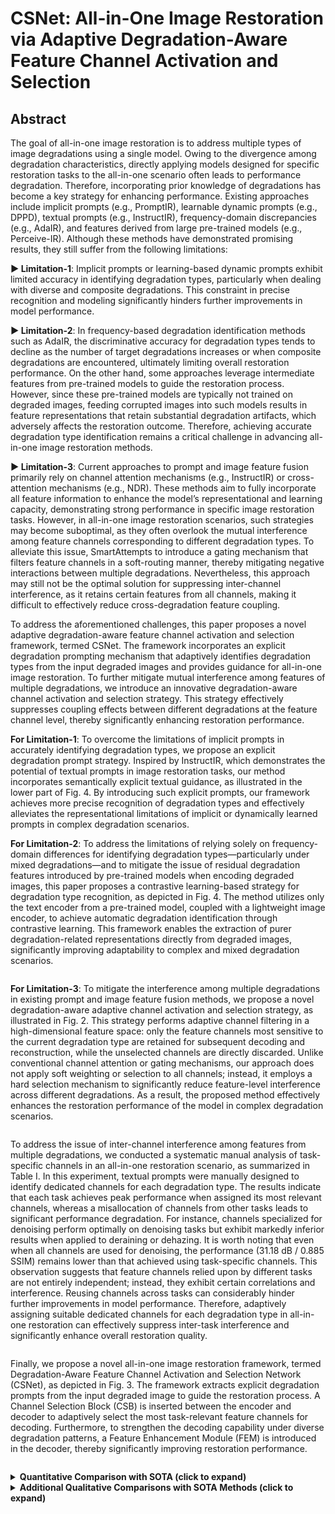 # CSNet: All-in-One Image Restoration via Adaptive Degradation-Aware Feature Channel Activation and Selection


## Abstract

The goal of all-in-one image restoration is to address multiple types of image degradations using a single model. Owing to the divergence among degradation characteristics, directly applying models designed for specific restoration tasks to the all-in-one scenario often leads to performance degradation. Therefore, incorporating prior knowledge of degradations has become a key strategy for enhancing performance. Existing approaches include implicit prompts (e.g., PromptIR), learnable dynamic prompts (e.g., DPPD), textual prompts (e.g., InstructIR), frequency-domain discrepancies (e.g., AdaIR), and features derived from large pre-trained models (e.g., Perceive-IR). Although these methods have demonstrated promising results, they still suffer from the following limitations:

  **► Limitation-1**: Implicit prompts or learning-based dynamic prompts exhibit limited accuracy in identifying degradation types, particularly when dealing with diverse and composite degradations. This constraint in precise recognition and modeling significantly hinders further improvements in model performance.

  **► Limitation-2**: In frequency-based degradation identification methods such as AdaIR, the discriminative accuracy for degradation types tends to decline as the number of target degradations increases or when composite degradations are encountered, ultimately limiting overall restoration performance. On the other hand, some approaches leverage intermediate features from pre-trained models to guide the restoration process. However, since these pre-trained models are typically not trained on degraded images, feeding corrupted images into such models results in feature representations that retain substantial degradation artifacts, which adversely affects the restoration outcome. Therefore, achieving accurate degradation type identification remains a critical challenge in advancing all-in-one image restoration methods.

  **► Limitation-3**: Current approaches to prompt and image feature fusion primarily rely on channel attention mechanisms (e.g., InstructIR) or cross-attention mechanisms (e.g., NDR). These methods aim to fully incorporate all feature information to enhance the model’s representational and learning capacity, demonstrating strong performance in specific image restoration tasks. However, in all-in-one image restoration scenarios, such strategies may become suboptimal, as they often overlook the mutual interference among feature channels corresponding to different degradation types. To alleviate this issue, SmartAttempts to introduce a gating mechanism that filters feature channels in a soft-routing manner, thereby mitigating negative interactions between multiple degradations. Nevertheless, this approach may still not be the optimal solution for suppressing inter-channel interference, as it retains certain features from all channels, making it difficult to effectively reduce cross-degradation feature coupling.

To address the aforementioned challenges, this paper proposes a novel adaptive degradation-aware feature channel activation and selection framework, termed CSNet. The framework incorporates an explicit degradation prompting mechanism that adaptively identifies degradation types from the input degraded images and provides guidance for all-in-one image restoration. To further mitigate mutual interference among features of multiple degradations, we introduce an innovative degradation-aware channel activation and selection strategy. This strategy effectively suppresses coupling effects between different degradations at the feature channel level, thereby significantly enhancing restoration performance.

  **For Limitation-1**: To overcome the limitations of implicit prompts in accurately identifying degradation types, we propose an explicit degradation prompt strategy. Inspired by InstructIR, which demonstrates the potential of textual prompts in image restoration tasks, our method incorporates semantically explicit textual guidance, as illustrated in the lower part of Fig. 4. By introducing such explicit prompts, our framework achieves more precise recognition of degradation types and effectively alleviates the representational limitations of implicit or dynamically learned prompts in complex degradation scenarios.

  **For Limitation-2**: To address the limitations of relying solely on frequency-domain differences for identifying degradation types—particularly under mixed degradations—and to mitigate the issue of residual degradation features introduced by pre-trained models when encoding degraded images, this paper proposes a contrastive learning-based strategy for degradation type recognition, as depicted in Fig. 4. The method utilizes only the text encoder from a pre-trained model, coupled with a lightweight image encoder, to achieve automatic degradation identification through contrastive learning. This framework enables the extraction of purer degradation-related representations directly from degraded images, significantly improving adaptability to complex and mixed degradation scenarios.

<p align="center">
  <img src="./images/Prompt_generation.png" alt="">
</p>

  **For Limitation-3**: To mitigate the interference among multiple degradations in existing prompt and image feature fusion methods, we propose a novel degradation-aware adaptive channel activation and selection strategy, as illustrated in Fig. 2. This strategy performs adaptive channel filtering in a high-dimensional feature space: only the feature channels most sensitive to the current degradation type are retained for subsequent decoding and reconstruction, while the unselected channels are directly discarded. Unlike conventional channel attention or gating mechanisms, our approach does not apply soft weighting or selection to all channels; instead, it employs a hard selection mechanism to significantly reduce feature-level interference across different degradations. As a result, the proposed method effectively enhances the restoration performance of the model in complex degradation scenarios.

<p align="center">
  <img src="./images/NEt-work.png" alt="">
</p>

To address the issue of inter-channel interference among features from multiple degradations, we conducted a systematic manual analysis of task-specific channels in an all-in-one restoration scenario, as summarized in Table I. In this experiment, textual prompts were manually designed to identify dedicated channels for each degradation type. The results indicate that each task achieves peak performance when assigned its most relevant channels, whereas a misallocation of channels from other tasks leads to significant performance degradation. For instance, channels specialized for denoising perform optimally on denoising tasks but exhibit markedly inferior results when applied to deraining or dehazing. It is worth noting that even when all channels are used for denoising, the performance (31.18 dB / 0.885 SSIM) remains lower than that achieved using task-specific channels. This observation suggests that feature channels relied upon by different tasks are not entirely independent; instead, they exhibit certain correlations and interference. Reusing channels across tasks can considerably hinder further improvements in model performance. Therefore, adaptively assigning suitable dedicated channels for each degradation type in all-in-one restoration can effectively suppress inter-task interference and significantly enhance overall restoration quality.

<p align="center">
  <img src="images/Inter-Channel Interference.png" alt="">
</p>


Finally, we propose a novel all-in-one image restoration framework, termed Degradation-Aware Feature Channel Activation and Selection Network (CSNet), as depicted in Fig. 3. The framework extracts explicit degradation prompts from the input degraded image to guide the restoration process. A Channel Selection Block (CSB) is inserted between the encoder and decoder to adaptively select the most task-relevant feature channels for decoding. Furthermore, to strengthen the decoding capability under diverse degradation patterns, a Feature Enhancement Module (FEM) is introduced in the decoder, thereby significantly improving restoration performance.

<p align="center">
  <img src="images/cs2.png" alt="">
</p>



<details>
<summary><b>Quantitative Comparison with SOTA (click to expand)</b></summary>
<br>

<p align="center">
  <img src="images/3D.png" alt="">
</p>

<p align="center">
  <img src="images/5D.png" alt="">
</p>

<p align="center">
  <img src="images/CDD-11.png" alt="">
</p>

</details>



<details>
<summary><b>Additional Qualitative Comparisons with SOTA Methods (click to expand)</b></summary>
<br>

<p align="center">
  <img src="images/Dehaze3D_supp.png" alt="">
</p>

<p align="center">
  <img src="images/Denoise3D_supp.png" alt="">
</p>

<p align="center">
  <img src="images/Derain3D_supp.png" alt="">
</p>

</details>







